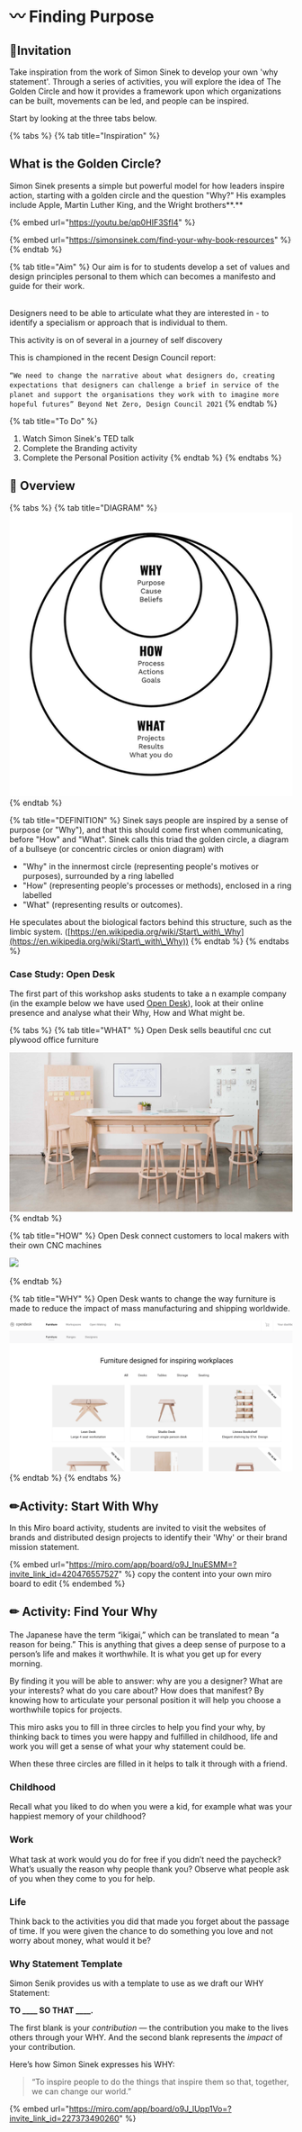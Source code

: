 # 〰 Finding Purpose

## ​🎯**Invitation**

Take inspiration from the work of Simon Sinek to develop your own 'why statement'. Through a series of activities, you will explore the  idea of The Golden Circle and how it provides a framework upon which organizations can be built, movements can be led, and people can be inspired.&#x20;

Start by looking at the three tabs below.

{% tabs %}
{% tab title="Inspiration" %}
## **What is the Golden Circle?**

Simon Sinek presents a simple but powerful model for how leaders inspire action, starting with a golden circle and the question "Why?" His examples include Apple, Martin Luther King, and the Wright brothers**.**

&#x20;

{% embed url="https://youtu.be/qp0HIF3SfI4" %}

{% embed url="https://simonsinek.com/find-your-why-book-resources" %}
{% endtab %}

{% tab title="Aim" %}
Our aim is for to students develop a set of values and design principles personal to them which can becomes a manifesto and guide for their work.

\
Designers need to be able to articulate what they are interested in - to identify a specialism or approach that is individual to them.&#x20;

This activity is on of several in a journey of self discovery&#x20;

This is championed in the recent Design Council report:&#x20;

`“We need to change the narrative about what designers do, creating expectations that designers can challenge a brief in service of the planet and support the organisations they work with to imagine more hopeful futures” Beyond Net Zero, Design Council 2021`
{% endtab %}

{% tab title="To Do" %}
1. Watch Simon Sinek's TED talk
2. Complete the Branding activity
3. Complete the Personal Position activity
{% endtab %}
{% endtabs %}

## 👀 Overview

{% tabs %}
{% tab title="DIAGRAM" %}
![](<../.gitbook/assets/image (30).png>)
{% endtab %}

{% tab title="DEFINITION" %}
Sinek says people are inspired by a sense of purpose (or "Why"), and that this should come first when communicating, before "How" and "What". Sinek calls this triad the golden circle, a diagram of a bullseye (or concentric circles or onion diagram) with&#x20;

* "Why" in the innermost circle (representing people's motives or purposes), surrounded by a ring labelled&#x20;
* "How" (representing people's processes or methods), enclosed in a ring labelled&#x20;
* "What" (representing results or outcomes).&#x20;

He speculates about the biological factors behind this structure, such as the limbic system. ([https://en.wikipedia.org/wiki/Start\_with\_Why](https://en.wikipedia.org/wiki/Start\_with\_Why))
{% endtab %}
{% endtabs %}

### Case Study: Open Desk

The first part of this workshop asks students to take a                                                                            n example company (in the example below we have used [Open Desk](https://www.opendesk.cc)), look at their online presence and analyse what their Why, How and What might be.

{% tabs %}
{% tab title="WHAT" %}
Open Desk sells beautiful cnc cut plywood office furniture

![](<../.gitbook/assets/image (39).png>)
{% endtab %}

{% tab title="HOW" %}
Open Desk connect customers to local makers with their own CNC machines

![](../.gitbook/assets/20150130-141401\_BE7f\_iPhone-5.jpg)


{% endtab %}

{% tab title="WHY" %}
Open Desk wants to change the way furniture is made to reduce the impact of mass manufacturing and shipping worldwide.

![](<../.gitbook/assets/Screenshot 2021-02-11 at 15.59.17.png>)
{% endtab %}
{% endtabs %}

## ✏Activity: Start With Why

In this Miro board activity, students are invited to visit the websites of brands and distributed design projects to identify their 'Why' or their brand mission statement.&#x20;

{% embed url="https://miro.com/app/board/o9J_lnuESMM=?invite_link_id=420476557527" %}
copy the content into your own miro board to edit
{% endembed %}

&#x20;

## ✏ Activity: Find Your Why

####

The Japanese have the term “ikigai,” which can be translated to mean “a reason for being.” This is anything that gives a deep sense of purpose to a person’s life and makes it worthwhile. It is what you get up for every morning.

By finding it you will be able to answer: why are you a designer? What are your interests? what do you care about? How does that manifest? By knowing how to articulate your personal position it will help you choose a worthwhile topics for projects.&#x20;

This miro asks you to fill in three circles to help you find your why, by thinking back to times you were happy and fulfilled in childhood, life and work you will get a sense of what your why statement could be.&#x20;

When these three circles are filled in it helps to talk it through with a friend.&#x20;

### Childhood

Recall what you liked to do when you were a kid, for example what was your happiest memory of your childhood?&#x20;

### Work

What task at work would you do for free if you didn’t need the paycheck? What’s usually the reason why people thank you? Observe what people ask of you when they come to you for help.

### Life

Think back to the activities you did that made you forget about the passage of time. If you were given the chance to do something you love and not worry about money, what would it be?

### Why Statement Template

Simon Senik provides us with a template to use as we draft our WHY Statement:

**TO \_\_\_\_ SO THAT \_\_\_\_.**

The first blank is your _contribution_ — the contribution you make to the lives others through your WHY. And the second blank represents the _impact_ of your contribution.

Here’s how Simon Sinek expresses his WHY:

> “To inspire people to do the things that inspire them so that, together, we can change our world.”



{% embed url="https://miro.com/app/board/o9J_lUpp1Vo=?invite_link_id=227373490260" %}
